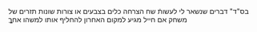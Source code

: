 בס"ד"
דברים שנשאר לי לעשותֿ
שח
הצרחה
כלים בצבעים או צורות שונות
תזרים של משחק
אם חייל מגיע למקום האחרון להחליף אותו למשהו אחרֱֲֲֳִֵַ

